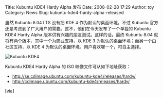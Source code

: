 Title: Kubuntu KDE4 Hardy Alpha 发布
Date: 2008-02-28 17:29
Author: toy
Category: News
Slug: kubuntu-kde4-hardy-alpha-released

虽然 Kubuntu 8.04 LTS 没有把 KDE 4 作为默认的桌面环境，不过 Kubuntu
官方还是考虑到了广大用户的需要。这不，他们在今天发布了一个单独的 Kubuntu
KDE4 Hardy Alpha 版本供有兴趣的朋友测试。这样的话，最终 Kubuntu 8.04
就将有两个版本，其中一个为商业支持，以 KDE 3
为默认的桌面环境；而另一个由社区支持，以 KDE 4
为默认的桌面环境。用户喜欢哪一个，可自主选择。

![Kubuntu
KDE4](http://i.linuxtoy.org/i/2008/02/kubuntu-kde4-alpha-wee.png)

Kubuntu KDE4 Hardy Alpha 的 ISO 映像文件可从如下地址获取：

-   <http://se.cdimage.ubuntu.com/kubuntu-kde4/releases/hardy/>
-   <http://cdimage.ubuntu.com/kubuntu-kde4/releases/hardy/>

[[via](http://fridge.ubuntu.com/node/1356)]
